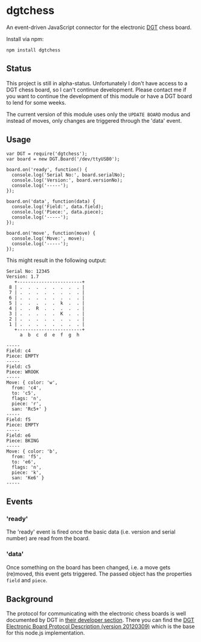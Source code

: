 # dgtchess

An event-driven JavaScript connector for the electronic [DGT](http://dgtprojects.com) chess board.

Install via npm:

	npm install dgtchess

## Status

This project is still in alpha-status. Unfortunately I don't have access to a DGT chess board, so I can't continue development. Please contact me if you want to continue the development of this module or have a DGT board to lend for some weeks.

The current version of this module uses only the `UPDATE BOARD` modus and instead of moves, only changes are triggered through the 'data' event.

## Usage

	var DGT = require('dgtchess');
	var board = new DGT.Board('/dev/ttyUSB0');

	board.on('ready', function() {
	  console.log('Serial No:', board.serialNo);
	  console.log('Version:', board.versionNo);
	  console.log('-----');
	});

	board.on('data', function(data) {
	  console.log('Field:', data.field);
	  console.log('Piece:', data.piece);
	  console.log('-----');
	});

	board.on('move', function(move) {
	  console.log('Move:', move);
	  console.log('-----');
	});

This might result in the following output:

	Serial No: 12345
	Version: 1.7
	   +------------------------+
	 8 | .  .  .  .  .  .  .  . |
	 7 | .  .  .  .  .  .  .  . |
	 6 | .  .  .  .  .  .  .  . |
	 5 | .  .  .  .  .  k  .  . |
	 4 | .  .  R  .  .  .  .  . |
	 3 | .  .  .  .  .  K  .  . |
	 2 | .  .  .  .  .  .  .  . |
	 1 | .  .  .  .  .  .  .  . |
	   +------------------------+
	     a  b  c  d  e  f  g  h

	-----
	Field: c4
	Piece: EMPTY
	-----
	Field: c5
	Piece: WROOK
	-----
	Move: { color: 'w',
	  from: 'c4',
	  to: 'c5',
	  flags: 'n',
	  piece: 'r',
	  san: 'Rc5+' }
	-----
	Field: f5
	Piece: EMPTY
	-----
	Field: e6
	Piece: BKING
	-----
	Move: { color: 'b',
	  from: 'f5',
	  to: 'e6',
	  flags: 'n',
	  piece: 'k',
	  san: 'Ke6' }
	-----

## Events

### 'ready'

The 'ready' event is fired once the basic data (i.e. version and serial number) are read from
the board.

### 'data'

Once something on the board has been changed, i.e. a move gets (re)moved, this event gets
triggered. The passed object has the properties `field` and `piece`.


## Background

The protocol for communicating with the electronic chess boards is well documented by DGT in
[their developer section](http://www.dgtprojects.com/site/index.php/dgtsupport/developer-info).
There you can find the [DGT Electronic Board Protocol Description (version 20120309)](http://www.dgtprojects.com/site/index.php/dgtsupport/developer-info/downloads/doc_download/85-dgt-electronic-board-protocol-description-version-20120309)
which is the base for this node.js implementation.
